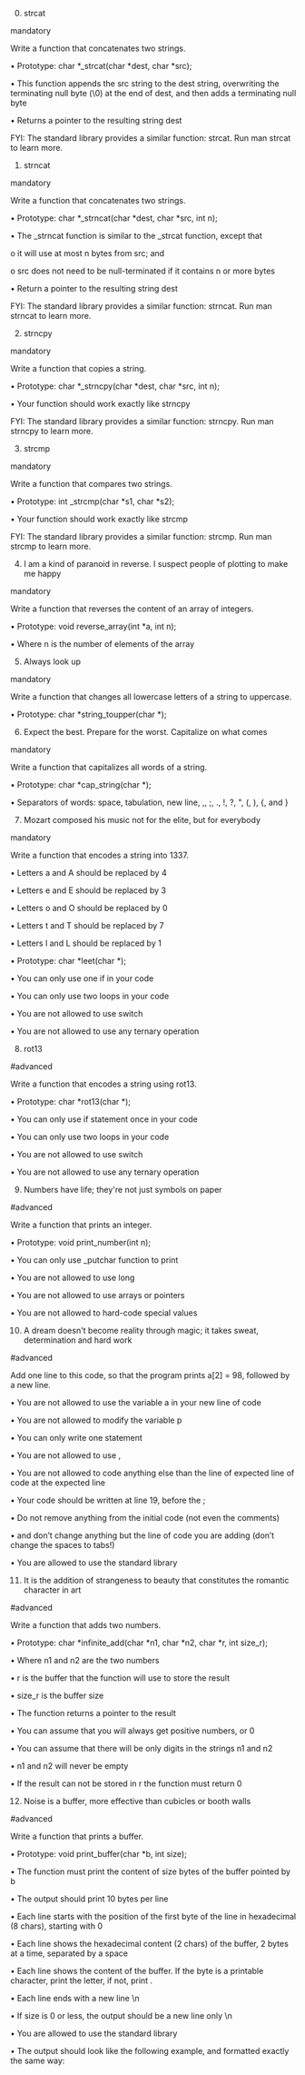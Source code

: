 0. strcat

mandatory

Write a function that concatenates two strings.

•	Prototype: char *_strcat(char *dest, char *src);

•	This function appends the src string to the dest string, overwriting the terminating null byte (\0) at the end of dest, and then adds a terminating null byte

•	Returns a pointer to the resulting string dest

FYI: The standard library provides a similar function: strcat. Run man strcat to learn more.

1. strncat

mandatory

Write a function that concatenates two strings.

•	Prototype: char *_strncat(char *dest, char *src, int n);

•	The _strncat function is similar to the _strcat function, except that

o	it will use at most n bytes from src; and

o	src does not need to be null-terminated if it contains n or more bytes

•	Return a pointer to the resulting string dest

FYI: The standard library provides a similar function: strncat. Run man strncat to learn more.

2. strncpy

mandatory

Write a function that copies a string.

•	Prototype: char *_strncpy(char *dest, char *src, int n);

•	Your function should work exactly like strncpy

FYI: The standard library provides a similar function: strncpy. Run man strncpy to learn more.

3. strcmp

mandatory

Write a function that compares two strings.

•	Prototype: int _strcmp(char *s1, char *s2);

•	Your function should work exactly like strcmp

FYI: The standard library provides a similar function: strcmp. Run man strcmp to learn more.

4. I am a kind of paranoid in reverse. I suspect people of plotting to make me happy

mandatory

Write a function that reverses the content of an array of integers.

•	Prototype: void reverse_array(int *a, int n);

•	Where n is the number of elements of the array

5. Always look up

mandatory

Write a function that changes all lowercase letters of a string to uppercase.

•	Prototype: char *string_toupper(char *);

6. Expect the best. Prepare for the worst. Capitalize on what comes

mandatory

Write a function that capitalizes all words of a string.

•	Prototype: char *cap_string(char *);

•	Separators of words: space, tabulation, new line, ,, ;, ., !, ?, ", (, ), {, and }

7. Mozart composed his music not for the elite, but for everybody

mandatory

Write a function that encodes a string into 1337.

•	Letters a and A should be replaced by 4

•	Letters e and E should be replaced by 3

•	Letters o and O should be replaced by 0

•	Letters t and T should be replaced by 7

•	Letters l and L should be replaced by 1

•	Prototype: char *leet(char *);

•	You can only use one if in your code

•	You can only use two loops in your code

•	You are not allowed to use switch

•	You are not allowed to use any ternary operation

8. rot13

#advanced

Write a function that encodes a string using rot13.

•	Prototype: char *rot13(char *);

•	You can only use if statement once in your code

•	You can only use two loops in your code

•	You are not allowed to use switch

•	You are not allowed to use any ternary operation

9. Numbers have life; they're not just symbols on paper

#advanced

Write a function that prints an integer.

•	Prototype: void print_number(int n);

•	You can only use _putchar function to print

•	You are not allowed to use long

•	You are not allowed to use arrays or pointers

•	You are not allowed to hard-code special values

10. A dream doesn't become reality through magic; it takes sweat, determination and hard work

#advanced





Add one line to this code, so that the program prints a[2] = 98, followed by a new line.

•	You are not allowed to use the variable a in your new line of code

•	You are not allowed to modify the variable p

•	You can only write one statement

•	You are not allowed to use ,

•	You are not allowed to code anything else than the line of expected line of code at the expected line

•	Your code should be written at line 19, before the ;

•	Do not remove anything from the initial code (not even the comments)

•	and don’t change anything but the line of code you are adding (don’t change the spaces to tabs!)

•	You are allowed to use the standard library

11. It is the addition of strangeness to beauty that constitutes the romantic character in art

#advanced

Write a function that adds two numbers.

•	Prototype: char *infinite_add(char *n1, char *n2, char *r, int size_r);

•	Where n1 and n2 are the two numbers

•	r is the buffer that the function will use to store the result

•	size_r is the buffer size

•	The function returns a pointer to the result

•	You can assume that you will always get positive numbers, or 0

•	You can assume that there will be only digits in the strings n1 and n2

•	n1 and n2 will never be empty

•	If the result can not be stored in r the function must return 0

12. Noise is a buffer, more effective than cubicles or booth walls

#advanced

Write a function that prints a buffer.

•	Prototype: void print_buffer(char *b, int size);

•	The function must print the content of size bytes of the buffer pointed by b

•	The output should print 10 bytes per line

•	Each line starts with the position of the first byte of the line in hexadecimal (8 chars), starting with 0

•	Each line shows the hexadecimal content (2 chars) of the buffer, 2 bytes at a time, separated by a space

•	Each line shows the content of the buffer. If the byte is a printable character, print the letter, if not, print .

•	Each line ends with a new line \n

•	If size is 0 or less, the output should be a new line only \n

•	You are allowed to use the standard library

•	The output should look like the following example, and formatted exactly the same way:




